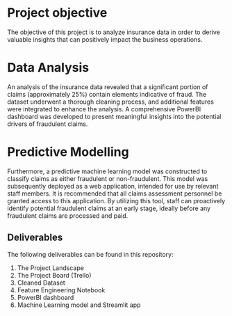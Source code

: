 # Project objective

The objective of this project is to analyze insurance data in order to derive valuable insights that can positively impact the business operations.

# Data Analysis 

An analysis of the insurance data revealed that a significant portion of claims (approximately 25%) contain elements indicative of fraud. The dataset underwent a thorough cleaning process, and additional features were integrated to enhance the analysis. A comprehensive PowerBI dashboard was developed to present meaningful insights into the potential drivers of fraudulent claims.

# Predictive Modelling

Furthermore, a predictive machine learning model was constructed to classify claims as either fraudulent or non-fraudulent. This model was subsequently deployed as a web application, intended for use by relevant staff members. It is recommended that all claims assessment personnel be granted access to this application. By utilizing this tool, staff can proactively identify potential fraudulent claims at an early stage, ideally before any fraudulent claims are processed and paid.


## Deliverables

The following deliverables can be found in this repository:

1. The Project Landscape
2. The Project Board (Trello)
3. Cleaned Dataset
4. Feature Engineering Notebook
5. PowerBI dashboard
6. Machine Learning model and Streamlit app

